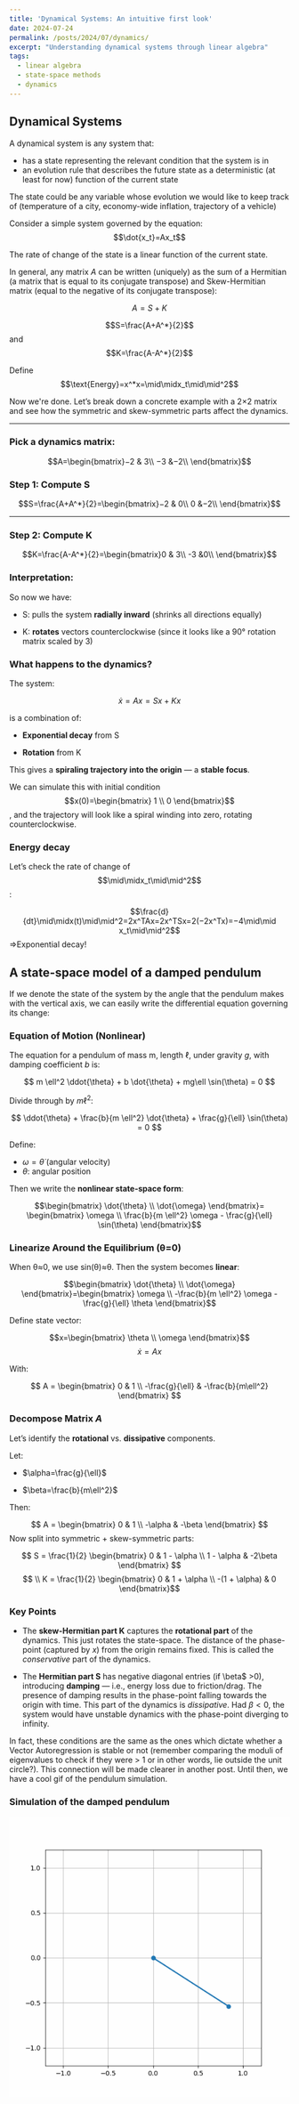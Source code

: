 ```yaml
---
title: 'Dynamical Systems: An intuitive first look'
date: 2024-07-24
permalink: /posts/2024/07/dynamics/
excerpt: "Understanding dynamical systems through linear algebra"
tags:
  - linear algebra
  - state-space methods
  - dynamics
---
```


## Dynamical Systems

A dynamical system is any system that: 
- has a state representing the relevant condition that the system is in
- an evolution rule that describes the future state as a deterministic (at least for now) function of the current state

The state could be any variable whose evolution we would like to keep track of (temperature of a city, economy-wide inflation, trajectory of a vehicle)

Consider a simple system governed by the equation:
$$\dot{x_t}=Ax_t$$

The rate of change of the state is a linear function of the current state.

In general, any matrix $A$ can be written (uniquely) as the sum of a Hermitian (a matrix that is equal to its conjugate transpose) and Skew-Hermitian matrix (equal to the negative of its conjugate transpose):

$$A=S+K$$

$$S=\frac{A+A^*}{2}$$ and $$K=\frac{A-A^*}{2}$$

Define $$\text{Energy}=x^*x=\mid\midx_t\mid\mid^2$$

Now we're done. Let’s break down a concrete example with a  2×2  matrix and see how the symmetric and skew-symmetric parts affect the dynamics.

----------

### Pick a dynamics matrix:

$$A=\begin{bmatrix}−2 & 3\\ −3 &−2\\ \end{bmatrix}$$


### Step 1: Compute  S

$$S=\frac{A+A^*}{2}=\begin{bmatrix}−2 & 0\\ 0 &−2\\ \end{bmatrix}$$

----------

### Step 2: Compute  K

$$K=\frac{A-A^*}{2}=\begin{bmatrix}0 & 3\\ -3 &0\\ \end{bmatrix}$$


### Interpretation:

So now we have:

-   S: pulls the system  **radially inward**  (shrinks all directions equally)
    
-   K:  **rotates**  vectors counterclockwise (since it looks like a 90° rotation matrix scaled by 3)
    
### What happens to the dynamics?

The system:

$$\dot{x}=Ax=Sx+Kx$$

is a combination of:

-   **Exponential decay** from S
    
-   **Rotation** from K
    
This gives a  **spiraling trajectory into the origin**  — a  **stable focus**.

We can simulate this with initial condition $$x(0)=\begin{bmatrix} 1 \\ 0 \end{bmatrix}$$, and the trajectory will look like a spiral winding into zero, rotating counterclockwise.


### Energy decay

Let’s check the rate of change of  $$\mid\midx_t\mid\mid^2$$:

$$\frac{d}{dt}\mid\midx(t)\mid\mid^2=2x^TAx=2x^TSx=2(−2x^Tx)=−4\mid\mid x_t\mid\mid^2$$⇒Exponential decay!

##  A state-space model of a  **damped pendulum**
If we denote the state of the system by the angle that the pendulum makes with the vertical axis, we can easily write the differential equation governing its change:

### Equation of Motion (Nonlinear)

The equation for a pendulum of mass  m, length  $\ell$, under gravity  $g$, with damping coefficient  $b$  is:

$$
m \ell^2 \ddot{\theta} + b \dot{\theta} + mg\ell \sin(\theta) = 0
$$

Divide through by  $m \ell^2$:

$$
\ddot{\theta} + \frac{b}{m \ell^2} \dot{\theta} + \frac{g}{\ell} \sin(\theta) = 0
$$

Define:
-   $\omega=\dot{\theta}$  (angular velocity)
-   $\theta$:  angular position
    

Then we write the  **nonlinear state-space form**:

$$\begin{bmatrix}
\dot{\theta} \\
\dot{\omega}
\end{bmatrix}=
\begin{bmatrix}
\omega \\
\frac{b}{m \ell^2} \omega - \frac{g}{\ell} \sin(\theta)
\end{bmatrix}$$

### Linearize Around the Equilibrium (θ=0)

When  θ≈0, we use  sin⁡(θ)≈θ. Then the system becomes  **linear**:

$$\begin{bmatrix}
\dot{\theta} \\
\dot{\omega}
\end{bmatrix}=\begin{bmatrix}
\omega \\
-\frac{b}{m \ell^2} \omega - \frac{g}{\ell} \theta
\end{bmatrix}$$

Define state vector:

$$x=\begin{bmatrix} \theta \\ \omega \end{bmatrix}$$
$$\dot{x}=Ax$$

With:

$$ A = \begin{bmatrix} 0 & 1 \\ -\frac{g}{\ell} & -\frac{b}{m\ell^2} \end{bmatrix} $$

### Decompose Matrix  $A$

Let’s identify the  **rotational**  vs.  **dissipative**  components.

Let:

-   $\alpha=\frac{g}{\ell}$
    
-   $\beta=\frac{b}{m\ell^2}$
    

Then:

$$ A = \begin{bmatrix} 0 & 1 \\ -\alpha & -\beta \end{bmatrix} $$
Now split into symmetric + skew-symmetric parts:

$$ S = \frac{1}{2} \begin{bmatrix} 0 & 1 - \alpha \\ 1 - \alpha & -2\beta \end{bmatrix} $$ $$  \\ K = \frac{1}{2} \begin{bmatrix} 0 & 1 + \alpha \\ -(1 + \alpha) & 0 \end{bmatrix}$$

###  Key Points

-   The  **skew-Hermitian part  K**  captures the  **rotational part** of the dynamics. This just rotates the state-space. The distance of the phase-point (captured by $x$) from the origin remains fixed. This is called the *conservative* part of the dynamics.
    
-   The  **Hermitian part  S**  has negative diagonal entries (if  \beta$ >0), introducing  **damping**  — i.e., energy loss due to friction/drag. The presence of damping results in the phase-point falling towards the origin with time. This part of the dynamics is *dissipative*. Had $\beta<0$, the system would have unstable dynamics with the phase-point diverging to infinity. 

In fact, these conditions are the same as the ones which dictate whether a Vector Autoregression is stable or not (remember comparing the moduli of eigenvalues to check if they were > 1 or in other words, lie outside the unit circle?). This connection will be made clearer in another post. Until then, we have a cool gif of the pendulum simulation.
    
### Simulation of the damped pendulum

![](/files/artifacts/dynamics/damped_pendulum.gif)
